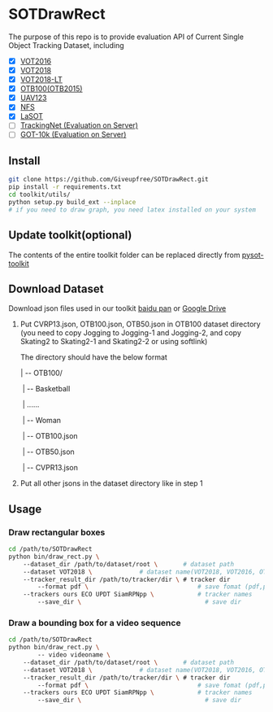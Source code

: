 # SOTDrawRect
The purpose of this repo is to provide evaluation API of Current Single Object Tracking Dataset, including

- [x] [VOT2016](http://www.votchallenge.net/vot2016/dataset.html)
- [x] [VOT2018](http://www.votchallenge.net/vot2018/dataset.html)
- [x] [VOT2018-LT](http://www.votchallenge.net/vot2018/dataset.html)
- [x] [OTB100(OTB2015)](http://cvlab.hanyang.ac.kr/tracker_benchmark/datasets.html)
- [x] [UAV123](https://ivul.kaust.edu.sa/Pages/Dataset-UAV123.aspx)
- [x] [NFS](http://ci2cv.net/nfs/index.html)
- [x] [LaSOT](https://cis.temple.edu/lasot/)
- [ ] [TrackingNet (Evaluation on Server)](https://tracking-net.org)
- [ ] [GOT-10k (Evaluation on Server)](http://got-10k.aitestunion.com)

## Install 


```bash
git clone https://github.com/Giveupfree/SOTDrawRect.git
pip install -r requirements.txt
cd toolkit/utils/
python setup.py build_ext --inplace
# if you need to draw graph, you need latex installed on your system
```
## Update toolkit(optional)
The contents of the entire toolkit folder can be replaced directly from [pysot-toolkit](https://github.com/StrangerZhang/pysot-toolkit)


## Download Dataset

Download json files used in our toolkit [baidu pan](https://pan.baidu.com/s/1js0Qhykqqur7_lNRtle1tA) or [Google Drive](https://drive.google.com/drive/folders/10cfXjwQQBQeu48XMf2xc_W1LucpistPI)

1. Put CVRP13.json, OTB100.json, OTB50.json in OTB100 dataset directory (you need to copy Jogging to Jogging-1 and Jogging-2, and copy Skating2 to Skating2-1 and Skating2-2 or using softlink)

   The directory should have the below format

   | -- OTB100/

   ​	| -- Basketball

   ​	| 	......

   ​	| -- Woman

   ​	| -- OTB100.json

   ​	| -- OTB50.json

   ​	| -- CVPR13.json

2. Put all other jsons in the dataset directory like in step 1

## Usage

### Draw rectangular boxes
```bash
cd /path/to/SOTDrawRect
python bin/draw_rect.py \                     
	--dataset_dir /path/to/dataset/root \		# dataset path
	--dataset VOT2018 \				# dataset name(VOT2018, VOT2016, OTB100, GOT10k)
	--tracker_result_dir /path/to/tracker/dir \	# tracker dir
    	--format pdf \                              # save fomat (pdf,png,jpg)
	--trackers ours ECO UPDT SiamRPNpp \ 			# tracker names 
    	--save_dir \                                  # save dir
```

### Draw a bounding box for a video sequence
```bash
cd /path/to/SOTDrawRect
python bin/draw_rect.py \    
    	-- video videoname \                 
	--dataset_dir /path/to/dataset/root \		# dataset path
	--dataset VOT2018 \				# dataset name(VOT2018, VOT2016, OTB100, GOT10k)
	--tracker_result_dir /path/to/tracker/dir \	# tracker dir
    	--format pdf \                              # save fomat (pdf,png,jpg)
	--trackers ours ECO UPDT SiamRPNpp \ 			# tracker names 
    	--save_dir \                                  # save dir
```
